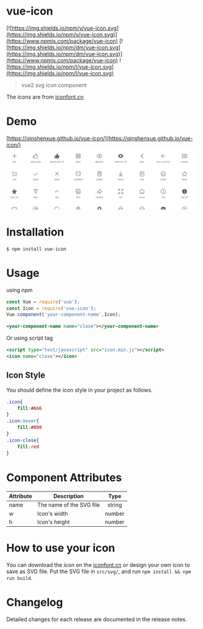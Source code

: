 # vue-icon
[![https://img.shields.io/npm/v/vue-icon.svg](https://img.shields.io/npm/v/vue-icon.svg)](https://www.npmjs.com/package/vue-icon)
[![https://img.shields.io/npm/dm/vue-icon.svg](https://img.shields.io/npm/dm/vue-icon.svg)](https://www.npmjs.com/package/vue-icon)
![https://img.shields.io/npm/l/vue-icon.svg](https://img.shields.io/npm/l/vue-icon.svg)

> vue2 svg icon component

The icons are from [iconfont.cn](http://iconfont.cn/plus/collections/detail?cid=33)


# Demo
[https://qinshenxue.github.io/vue-icon/](https://qinshenxue.github.io/vue-icon/)
![](demo.png)

# Installation
```
$ npm install vue-icon
```
# Usage
using npm
``` js
const Vue = require('vue');
const Icon = require('vue-icon');
Vue.component('your-component-name',Icon);
```
``` xml
<your-component-name name="close"></your-component-name>
```
Or using script tag
``` xml
<script type="text/javascript" src="icon.min.js"></script>
<icon name="close"></icon>
```

## Icon Style
You should define the icon style in your project as follows.
``` css
.icon{
    fill:#666
}
.icon:hover{
    fill:#000
}
.icon-close{
	fill:red
}
```

# Component Attributes

| Attribute      | Description  | Type           |
| ------------- | ------------- |:-------------:|
| name      | The name of the SVG file | string |
| w      | Icon's width     |  number |
| h | Icon's height     |   number |

# How to use your icon
You can download the icon on the [iconfont.cn](http://iconfont.cn/) or design your own icon to save as SVG file. Put the SVG file in `src/svg/`, and run `npm install && npm run build`.

# Changelog
Detailed changes for each release are documented in the release notes.
